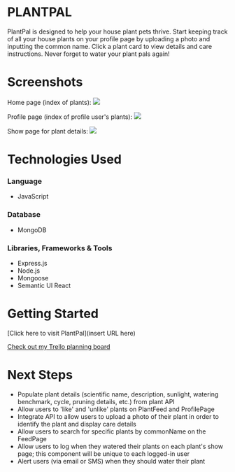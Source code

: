 # PLANTPAL

PlantPal is designed to help your house plant pets thrive. Start keeping track of all your house plants on your profile page by uploading a photo and inputting the common name. Click a plant card to view details and care instructions. Never forget to water your plant pals again!


# Screenshots

Home page (index of plants):
<img src="https://i.imgur.com/Iv0V6ag.png">

Profile page (index of profile user's plants):
<img src="https://i.imgur.com/jW7NViE.png">

Show page for plant details:
<img src="https://i.imgur.com/LJBHs71.png">


# Technologies Used

### Language
- JavaScript

### Database
- MongoDB

### Libraries, Frameworks & Tools
- Express.js
- Node.js
- Mongoose
- Semantic UI React


# Getting Started

[Click here to visit PlantPal](insert URL here)

[Check out my Trello planning board](https://trello.com/invite/b/VWgjEyB9/ATTI22e8957631fb3c93d94a05053d99877e695B5C2F/sei-925-project-3-plantpal)


# Next Steps

- Populate plant details (scientific name, description, sunlight, watering benchmark, cycle, pruning details, etc.) from plant API
- Allow users to 'like' and 'unlike' plants on PlantFeed and ProfilePage
- Integrate API to allow users to upload a photo of their plant in order to identify the plant and display care details
- Allow users to search for specific plants by commonName on the FeedPage
- Allow users to log when they watered their plants on each plant's show page; this component will be unique to each logged-in user
- Alert users (via email or SMS) when they should water their plant
